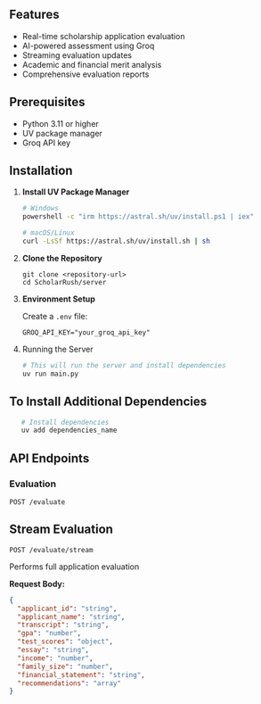 ## Features

- Real-time scholarship application evaluation
- AI-powered assessment using Groq
- Streaming evaluation updates
- Academic and financial merit analysis
- Comprehensive evaluation reports

## Prerequisites

- Python 3.11 or higher
- UV package manager
- Groq API key

## Installation

1. **Install UV Package Manager**

   ```bash
   # Windows
   powershell -c "irm https://astral.sh/uv/install.ps1 | iex"

   # macOS/Linux
   curl -LsSf https://astral.sh/uv/install.sh | sh
   ```

2. **Clone the Repository**

   ```
   git clone <repository-url>
   cd ScholarRush/server
   ```

3. **Environment Setup**

   Create a `.env` file:

   ```env
   GROQ_API_KEY="your_groq_api_key"
   ```

4. Running the Server

   ```bash
   # This will run the server and install dependencies
   uv run main.py
   ```

## To Install Additional Dependencies

```bash
   # Install dependencies
   uv add dependencies_name
```

## API Endpoints

### Evaluation

```http
POST /evaluate
```

## Stream Evaluation

```http
POST /evaluate/stream
```

Performs full application evaluation

**Request Body:**

```json
{
  "applicant_id": "string",
  "applicant_name": "string",
  "transcript": "string",
  "gpa": "number",
  "test_scores": "object",
  "essay": "string",
  "income": "number",
  "family_size": "number",
  "financial_statement": "string",
  "recommendations": "array"
}
```
